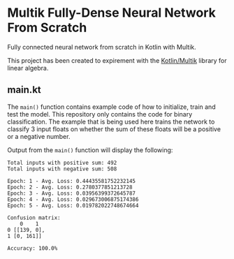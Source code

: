 # Multik Fully-Dense Neural Network From Scratch

Fully connected neural network from scratch in Kotlin with Multik.

This project has been created to expirement with the [Kotlin/Multik](https://github.com/Kotlin/multik) library for linear algebra.

## main.kt

The `main()` function contains example code of how to initialize, train and test the model. This repository only contains the code for binary classification. The example 
that is being used here trains the network to classify 3 input floats on whether the sum of these floats will be a positive or a negative number.

Output from the `main()` function will display the following:

```
Total inputs with positive sum: 492
Total inputs with negative sum: 508

Epoch: 1 - Avg. Loss: 0.44435581752232145
Epoch: 2 - Avg. Loss: 0.2780377851213728
Epoch: 3 - Avg. Loss: 0.03956399372645787
Epoch: 4 - Avg. Loss: 0.029673006875174386
Epoch: 5 - Avg. Loss: 0.019782022748674664

Confusion matrix:
    0    1
0 [[139, 0],
1 [0, 161]]

Accuracy: 100.0%
```
